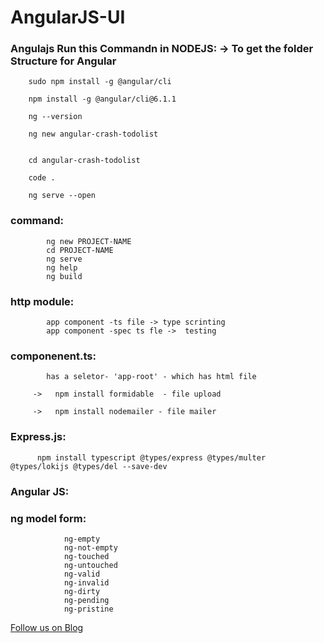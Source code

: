 # AngularJS-UI

###  Angulajs Run this Commandn in NODEJS: -> To get the folder Structure for Angular


        sudo npm install -g @angular/cli

        npm install -g @angular/cli@6.1.1

        ng --version

        ng new angular-crash-todolist


        cd angular-crash-todolist

        code . 

        ng serve --open

### command:

            ng new PROJECT-NAME
            cd PROJECT-NAME
            ng serve
            ng help
            ng build


### http module:

            app component -ts file -> type scrinting
            app component -spec ts fle ->  testing

### componenent.ts:

            has a seletor- 'app-root' - which has html file

         ->   npm install formidable  - file upload

         ->   npm install nodemailer - file mailer

### Express.js:

          npm install typescript @types/express @types/multer @types/lokijs @types/del --save-dev

### Angular JS:

### ng model form:

                ng-empty
                ng-not-empty
                ng-touched
                ng-untouched
                ng-valid
                ng-invalid
                ng-dirty
                ng-pending
                ng-pristine
                
                
                
   <a href="http://starwalt.in/Blogs/index.html">Follow us on Blog</a>

